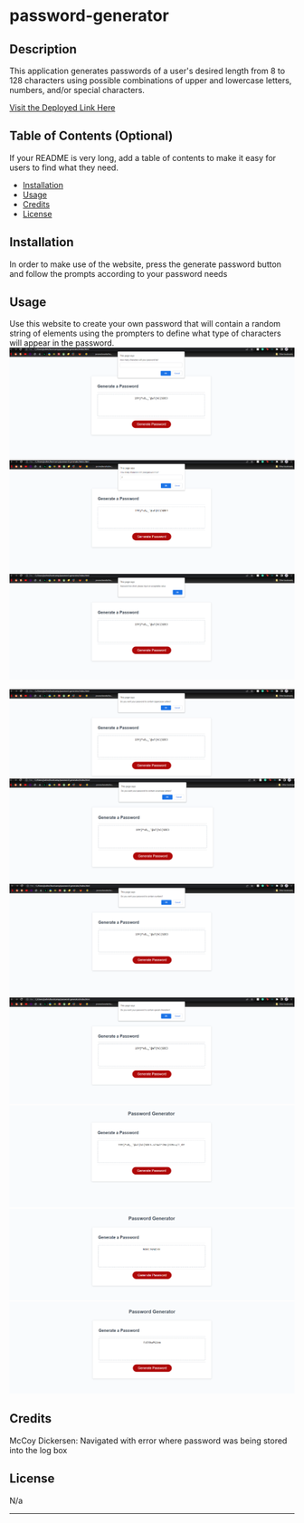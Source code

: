 # password-generator
## Description 

This application generates passwords of a user's desired length from 8 to 128 characters using possible combinations of upper and lowercase letters, numbers, and/or special characters.

[Visit the Deployed Link Here](https://joshmatsumoto.github.io/password-generator/)


## Table of Contents (Optional)

If your README is very long, add a table of contents to make it easy for users to find what they need.

* [Installation](#installation)
* [Usage](#usage)
* [Credits](#credits)
* [License](#license)


## Installation

In order to make use of the website, press the generate password button and follow the prompts according to  your password needs

## Usage 

Use this website to create your own password that will contain a random string of elements using the prompters to define what type of characters will appear in the password.
![password length prompt](assets\images\passlength.png)
![password is too short example](assets\images\passtooshort.png)
![resulting alert](assets\images\passtooshortalert.png)

![charachter set conditions](assets\images\ucasecond.png)
![charachter set conditions](assets\images\lcasecond.png)
![charachter set conditions](assets\images\numcond.png)
![charachter set conditions](assets\images\speccond.png)
![password example with all conditions applied](assets\images\allcond.png)
![password example with only uppercase condition applied](assets\images\ucaseonly.png)
![password example with lowercase and uppercase conditions applied](assets\images\ucaseandlcase.PNG)

## Credits

McCoy Dickersen: Navigated with error where password was being stored into the log box


## License

N/a

---